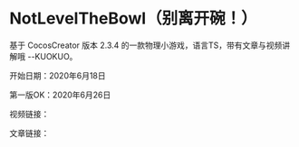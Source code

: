 # NotLevelTheBowl（别离开碗！）
基于 CocosCreator 版本 2.3.4 的一款物理小游戏，语言TS，带有文章与视频讲解哦 --KUOKUO。

开始日期：2020年6月18日

第一版OK：2020年6月26日

视频链接：

文章链接：
